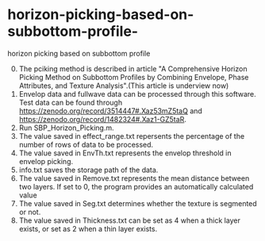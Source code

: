 # horizon-picking-based-on-subbottom-profile-
horizon picking based on subbottom profile 

0. The pciking method is described in article "A Comprehensive Horizon Picking Method on Subbottom Profiles by Combining Envelope, Phase Attributes, and Texture Analysis".(This article is underview now)
1. Envelop data and fullwave data can be processed through this software. Test data can be found through https://zenodo.org/record/3514447#.Xaz53mZ5taQ and https://zenodo.org/record/1482324#.Xaz1-GZ5taR.
2. Run SBP_Horizon_Picking.m.
3. The value saved in effect_range.txt  repersents the percentage of the number of rows of data to be processed.
4. The value saved in EnvTh.txt represents the envelop threshold in envelop picking.
5. info.txt saves the storage path of the data.
6. The value saved in Remove.txt represents the mean distance between two layers. If set to 0, the program provides an automatically calculated value
7. The value saved in Seg.txt determines whether the texture is segmented or not.
8. The value saved in Thickness.txt can be set as 4 when a thick layer exists, or set as 2 when a thin layer exists.
